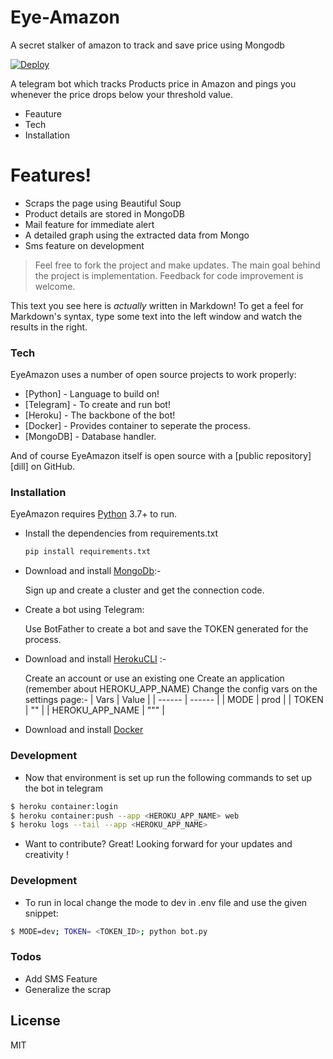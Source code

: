 # Eye-Amazon
A secret stalker of amazon to track and save price using Mongodb

[![Deploy](https://www.herokucdn.com/deploy/button.svg)](https://heroku.com/deploy)

A telegram bot which tracks Products price in Amazon and pings you whenever the price drops below your threshold value.

  - Feauture
  - Tech
  - Installation

# Features!

  - Scraps the page using Beautiful Soup
  - Product details are stored in MongoDB
  - Mail feature for immediate alert
  - A detailed graph using the extracted data from Mongo
  - Sms feature on development

> Feel free to fork the project and make updates.
> The main goal behind the project is implementation.
> Feedback for code improvement is welcome.

This text you see here is *actually* written in Markdown! To get a feel for Markdown's syntax, type some text into the left window and watch the results in the right.

### Tech

EyeAmazon uses a number of open source projects to work properly:

* [Python] - Language to build on!
* [Telegram] - To create and run bot!
* [Heroku] - The backbone of the bot! 
* [Docker] - Provides container to seperate the process.
* [MongoDB] - Database handler.

And of course EyeAmazon itself is open source with a [public repository][dill]
 on GitHub.

### Installation

EyeAmazon requires [Python](https://www.python.org) 3.7+ to run.

- Install the dependencies from requirements.txt
    ```sh
    pip install requirements.txt
    ```
- Download and install [MongoDb](https://www.mongodb.com/products/compass):-

    Sign up and create a cluster and get the connection code.
    
- Create a bot using Telegram:

    Use BotFather to create a bot and save the TOKEN generated for the process.

- Download and install [HerokuCLI](https://heroku.com/) :-

    Create an account or use an existing one
    Create an application (remember about HEROKU_APP_NAME)
    Change the config vars on the settings page:-
    | Vars | Value |
    | ------ | ------ |
    | MODE | prod |
    | TOKEN | "<Token got from Telegram Botfather>" |
    | HEROKU_APP_NAME | "<Your given app name in heroku>"" |

- Download and install [Docker](https://www.docker.com/) 

### Development

- Now that environment is set up run the following commands to set up the bot in telegram 
```sh
$ heroku container:login
$ heroku container:push --app <HEROKU_APP_NAME> web
$ heroku logs --tail --app <HEROKU_APP_NAME>
```
- Want to contribute? Great! Looking forward for your updates and creativity !

### Development

- To run in local change the mode to dev in .env file and use the given snippet:
```sh
$ MODE=dev; TOKEN= <TOKEN_ID>; python bot.py
```

### Todos

 - Add SMS Feature
 - Generalize the scrap

License
----
MIT
